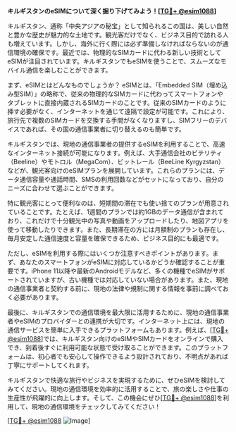 **キルギスタンのeSIMについて深く掘り下げてみよう！[[TG💪+ @esim1088](https://t.me/s/esim1088)]**

キルギスタン、通称「中央アジアの秘宝」として知られるこの国は、美しい自然と豊かな歴史が魅力的な土地です。観光客だけでなく、ビジネス目的で訪れる人も増えています。しかし、海外に行く際には必ず準備しなければならないのが通信環境の確保です。最近では、物理的なSIMカードに代わる新しい技術としてeSIMが注目されています。キルギスタンでもeSIMを使うことで、スムーズなモバイル通信を楽しむことができます。

まず、eSIMとはどんなものでしょうか？ eSIMとは、「Embedded SIM（埋め込み型SIM）」の略称で、従来の物理的なSIMカードに代わってスマートフォンやタブレットに直接内蔵されるSIMカードのことです。従来のSIMカードのように挿す必要がなく、インターネットを通じて遠隔で設定が可能です。これにより、旅行先で複数のSIMカードを交換する手間がなくなりますし、SIMフリーのデバイスであれば、その国の通信事業者に切り替えるのも簡単です。

キルギスタンでは、現地の通信事業者の提供するeSIMを利用することで、高速なインターネット接続が可能になります。例えば、大手通信会社のビテリティ（Beeline）やモトロル（MegaCom）、ビットレール（BeeLine Kyrgyzstan）などが、観光客向けのeSIMプランを展開しています。これらのプランには、データ通信容量や通話時間、SMSの利用回数などがセットになっており、自分のニーズに合わせて選ぶことができます。

特に観光客にとって便利なのは、短期間の滞在でも使い捨てのプランが用意されていることです。たとえば、1週間のプランでは約1GBのデータ通信が含まれており、これだけで十分観光中の写真や動画をアップロードしたり、地図アプリを使って移動したりできます。また、長期滞在の方には月額制のプランも存在し、毎月安定した通信速度と容量を確保できるため、ビジネス目的にも最適です。

ただし、eSIMを利用する際にはいくつか注意すべきポイントがあります。まず、あなたのスマートフォンがeSIMに対応しているかどうか確認することが重要です。iPhone 11以降や最新のAndroidモデルなど、多くの機種でeSIMがサポートされていますが、古い機種では対応していない場合があります。また、現地の通信事業者と契約する前に、現地の法律や規制に関する情報を事前に調べておく必要があります。

最後に、キルギスタンでの通信環境を最大限に活用するために、現地の通信事業者やeSIMのプロバイダーとの連携が大切です。インターネット上には、現地の通信サービスを簡単に入手できるプラットフォームもあります。例えば、[[TG💪+ @esim1088](https://t.me/s/esim1088)]では、キルギスタン向けのeSIMやSIMカードをオンラインで購入でき、到着後すぐに利用可能な状態で受け取ることができます。このプラットフォームは、初心者でも安心して操作できるよう設計されており、不明点があれば丁寧にサポートしてくれます。

キルギスタンで快適な旅行やビジネスを実現するために、ぜひeSIMを検討してみてください。現地の通信環境を効率的に活用することで、旅の楽しさや仕事の生産性が飛躍的に向上します。そして、この機会にぜひ[[TG💪+ @esim1088](https://t.me/s/esim1088)]を利用して、現地の通信環境をチェックしてみてください！

[[TG💪+ @esim1088](https://t.me/s/esim1088) ![Image](https://i.postimg.cc/Y0z9fWf4/image.png)]